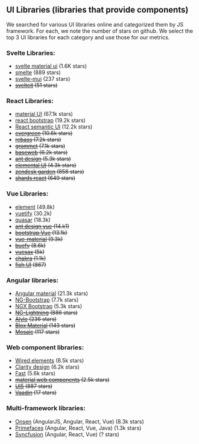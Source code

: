 ## UI Libraries (libraries that provide components)

We searched for various UI libraries online and categorized them by JS framework. For each, we note the number of stars on github. We select the top 3 UI libraries for each category and use those for our metrics.

### Svelte Libraries:

-   [svelte material ui](https://sveltematerialui.com/) (1.6K stars)
-   [smelte](https://smeltejs.com/) (889 stars)
-   [svelte-mui](https://svelte-mui.ibbf.ru/) (237 stars)
-   ~~[svelteit](https://docs.svelteit.dev/) (51 stars)~~

### React Libraries:

-   [material UI](https://material-ui.com/) (67.1k stars)
-   [react bootstrap](https://react-bootstrap.github.io/) (19.2k stars)
-   [React semantic UI](https://react.semantic-ui.com/) (12.2k stars)
-   ~~[evergreen](https://evergreen.segment.com/) (10.6k stars)~~
-   ~~[rebass](https://rebassjs.org/) (7.2k stars)~~
-   ~~[grommet](https://v2.grommet.io/) (7.1k stars)~~
-   ~~[baseweb](https://baseweb.design/) (6.2k stars)~~
-   ~~[ant design](https://ant.design/) (5.3k stars)~~
-   ~~[elemental UI](http://elemental-ui.com/home) (4.3k stars)~~
-   ~~[zendesk garden](https://garden.zendesk.com/) (858 stars)~~
-   ~~[shards react](https://designrevision.com/docs/shards-react/getting-started) (649 stars)~~

### Vue Libraries:

-   [element](https://element-plus.org/#/en-US) (49.8k)
-   [vuetify](https://vuetifyjs.com/en/) (30.2k)
-   [quasar](https://quasar.dev/) (18.3k)
-   ~~[ant design vue](https://2x.antdv.com/docs/vue/introduce) (14.k1)~~
-   ~~[bootstrap Vue](https://bootstrap-vue.org/) (13.1k)~~
-   ~~[vue-material](https://vuematerial.io/) (9.3k)~~
-   ~~[buefy](https://buefy.org/) (8.6k)~~
-   ~~[vuesax](https://vuesax.com/) (5k)~~
-   ~~[chakra](https://vue.chakra-ui.com/) (1.1k)~~
-   ~~[fish UI](https://myliang.github.io/fish-ui/#/components/button) (867)~~

### Angular libraries:

-   [Angular material](https://material.angular.io/) (21.3k stars)
-   [NG-Bootstrap](https://ng-bootstrap.github.io/#/home) (7.7k stars)
-   [NGX Bootstrap](https://valor-softw2are.com/ngx-bootstrap/#/) (5.3k stars)
-   ~~[NG-Lightning](https://ng-lightning.github.io/ng-lightning/#/) (886 stars)~~
-   ~~[Alyle](https://alyle.io/) (236 stars)~~
-   ~~[Blox Material](https://material.src.zone/) (143 stars)~~
-   ~~[Mosaic](https://mosaic.ptsecurity.com/button/overview) (117 stars)~~

### Web component libraries:

-   [Wired elements](https://wiredjs.com/) (8.5k stars)
-   [Clarity design](https://clarity.design/) (6.2k stars)
-   [Fast](https://www.fast.design/) (5.6k stars)
-   ~~[material web components](https://github.com/material-components/material-components-web-components) (2.5k stars)~~
-   ~~[UI5](https://sap.github.io/ui5-webcomponents/) (887 stars)~~
-   ~~[Vaadin](https://vaadin.com/) (17 stars)~~

### Multi-framework libraries:

-   [Onsen](https://onsen.io/) (AngularJS, Angular, React, Vue) (8.3k stars)
-   [Primefaces](https://www.primefaces.org/) (Angular, React, Vue, Java) (1.3k stars)
-   [Syncfusion](https://www.syncfusion.com/) (Angular, React, Vue) (? stars)
